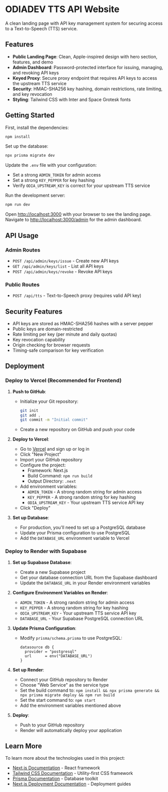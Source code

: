 # ODIADEV TTS API Website

A clean landing page with API key management system for securing access to a Text-to-Speech (TTS) service.

## Features

- **Public Landing Page**: Clean, Apple-inspired design with hero section, features, and demo
- **Admin Dashboard**: Password-protected interface for issuing, managing, and revoking API keys
- **Keyed Proxy**: Secure proxy endpoint that requires API keys to access the upstream TTS service
- **Security**: HMAC-SHA256 key hashing, domain restrictions, rate limiting, and key revocation
- **Styling**: Tailwind CSS with Inter and Space Grotesk fonts

## Getting Started

First, install the dependencies:

```bash
npm install
```

Set up the database:

```bash
npx prisma migrate dev
```

Update the `.env` file with your configuration:
- Set a strong `ADMIN_TOKEN` for admin access
- Set a strong `KEY_PEPPER` for key hashing
- Verify `ODIA_UPSTREAM_KEY` is correct for your upstream TTS service

Run the development server:

```bash
npm run dev
```

Open [http://localhost:3000](http://localhost:3000) with your browser to see the landing page.
Navigate to [http://localhost:3000/admin](http://localhost:3000/admin) for the admin dashboard.

## API Usage

### Admin Routes
- `POST /api/admin/keys/issue` - Create new API keys
- `GET /api/admin/keys/list` - List all API keys
- `POST /api/admin/keys/revoke` - Revoke API keys

### Public Routes
- `POST /api/tts` - Text-to-Speech proxy (requires valid API key)

## Security Features

- API keys are stored as HMAC-SHA256 hashes with a server pepper
- Public keys are domain-restricted
- Rate limiting per key (per minute and daily quotas)
- Key revocation capability
- Origin checking for browser requests
- Timing-safe comparison for key verification

## Deployment

### Deploy to Vercel (Recommended for Frontend)

1. **Push to GitHub**:
   - Initialize your Git repository:
     ```bash
     git init
     git add .
     git commit -m "Initial commit"
     ```
   - Create a new repository on GitHub and push your code

2. **Deploy to Vercel**:
   - Go to [Vercel](https://vercel.com) and sign up or log in
   - Click "New Project"
   - Import your GitHub repository
   - Configure the project:
     - Framework: Next.js
     - Build Command: `npm run build`
     - Output Directory: `.next`
   - Add environment variables:
     - `ADMIN_TOKEN` - A strong random string for admin access
     - `KEY_PEPPER` - A strong random string for key hashing
     - `ODIA_UPSTREAM_KEY` - Your upstream TTS service API key
   - Click "Deploy"

3. **Set up Database**:
   - For production, you'll need to set up a PostgreSQL database
   - Update your Prisma configuration to use PostgreSQL
   - Add the `DATABASE_URL` environment variable to Vercel

### Deploy to Render with Supabase

1. **Set up Supabase Database**:
   - Create a new Supabase project
   - Get your database connection URL from the Supabase dashboard
   - Update the `DATABASE_URL` in your Render environment variables

2. **Configure Environment Variables on Render**:
   - `ADMIN_TOKEN` - A strong random string for admin access
   - `KEY_PEPPER` - A strong random string for key hashing
   - `ODIA_UPSTREAM_KEY` - Your upstream TTS service API key
   - `DATABASE_URL` - Your Supabase PostgreSQL connection URL

3. **Update Prisma Configuration**:
   - Modify `prisma/schema.prisma` to use PostgreSQL:
     ```prisma
     datasource db {
       provider = "postgresql"
       url      = env("DATABASE_URL")
     }
     ```

4. **Set up Render**:
   - Connect your GitHub repository to Render
   - Choose "Web Service" as the service type
   - Set the build command to: `npm install && npx prisma generate && npx prisma migrate deploy && npm run build`
   - Set the start command to: `npm start`
   - Add the environment variables mentioned above

5. **Deploy**:
   - Push to your GitHub repository
   - Render will automatically deploy your application

## Learn More

To learn more about the technologies used in this project:

- [Next.js Documentation](https://nextjs.org/docs) - React framework
- [Tailwind CSS Documentation](https://tailwindcss.com/docs) - Utility-first CSS framework
- [Prisma Documentation](https://www.prisma.io/docs/) - Database toolkit
- [Next.js Deployment Documentation](https://nextjs.org/docs/app/building-your-application/deploying) - Deployment guides